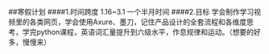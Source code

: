 ##寒假计划
####1.时间跨度
1.16~3.1 一个半月时间
####2.目标
学会制作学习视频里的各类网页，学会使用Axure、墨刀，记住产品设计的全套流程和各维度思考，学完python课程，英语词汇量提升到六级水平，作息规律和运动。（想要的好多，慢慢来）
